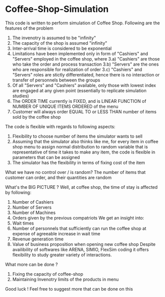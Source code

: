 # Coffee-Shop-Simulation
This code is written to perform simulation of Coffee Shop. Following are the features of the problem
1) The invenotry is assumed to be "infinity"
2) The capacity of the shop is assumed "infinity"
3) Inter-arrival time is considered to be exponential
3) Limitations have been implemented only in form of "Cashiers" and "Servers" employed in the coffee shop, where
3.a) "Cashiers" are those who take the order and process transaction
3.b) "Servers" are the ones who are responsible for realization of order
3.c) "Cashiers" and "Servers" roles are stictly differentiated, hence there is no interaction or transfer of personnels between 
the groups
4) Of all "Servers" and "Cashiers" available, only those with lowest index are engaged at any given point (essentially to replicate
simulation studies)
5) The ORDER TIME currently is FIXED, and is LINEAR FUNCTION of NUMBER OF UNIQUE ITEMS ORDERED of the menu
6) Customer will always order EQUAL TO or LESS THAN number of items sold by the coffee shop

The code is flexible with regards to following aspects:
1) Flexibility to choose number of items the simulator wants to sell
2) Assuming that the simulator also thinks like me, for every item in coffee shop menu to assign normal distribution 
to random variable that is representative of time it takes to make any item, the code is flexible in parameters that can
be assigned
3) The simulator has the flexibility in terms of fixing cost of the item

What we have no control over / is random?
The number of items that customer can order, and their quantities are random

What's the BIG PICTURE ?
Well, at coffee shop, the time of stay is affected by following:
1) Number of Cashiers
2) Number of Servers
3) Number of Machines
4) Orders given by the previous compatriots
We get an insight into:
1) Wait times
2) Number of personnels that sufficiently can run the coffee shop at expense of agreeable increase in wait time
3) Revenue generation time 
4) Value of business proposition when opening new coffee shop
Despite availibility of softwares like ARENA, SIMIO, FlexSim coding it offers flexibility to study greater variety of interactions. 

What more can be done ?
1) Fixing the capacity of coffee-shop
2) Maintaining Invenotry limits of the products in menu

Good luck !
Feel free to suggest more that can be done on this
